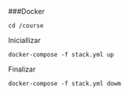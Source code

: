 
###Docker

<code>cd /course</code>

Iniciallizar

<code>docker-compose -f stack.yml up</code>

Finalizar

<code>docker-compose -f stack.yml dowm</code>